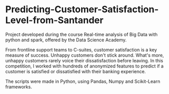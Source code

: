 # Predicting-Customer-Satisfaction-Level-from-Santander

Project developed during the course Real-time analysis of Big Data with python and spark, offered by the Data Science Academy.

From frontline support teams to C-suites, customer satisfaction is a key measure of success. Unhappy customers don't stick around. What's more, unhappy customers rarely voice their dissatisfaction before leaving.
In this competition, I worked with hundreds of anonymized features to predict if a customer is satisfied or dissatisfied with their banking experience.

The scripts were made in Python, using Pandas, Numpy and Scikit-Learn frameworks.
